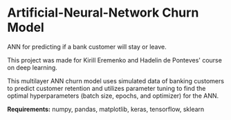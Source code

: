 # Artificial-Neural-Network Churn Model
ANN for predicting if a bank customer will stay or leave.

This project was made for Kirill Eremenko and Hadelin de Ponteves' course on deep learning.

This multilayer ANN churn model uses simulated data of banking customers to predict customer retention and utilizes parameter tuning to find the optimal hyperparameters (batch size, epochs, and optimizer) for the ANN.

**Requirements:**
numpy, pandas, matplotlib, keras, tensorflow, sklearn
